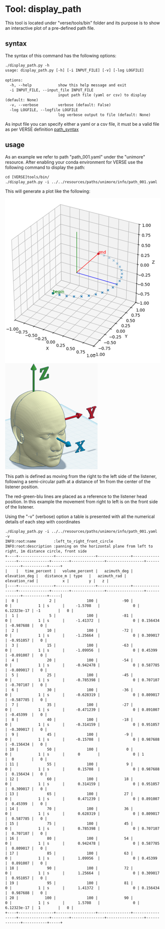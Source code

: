 # Tool: display_path

This tool is located under "verse/tools/bin" folder and its purpose is to show an interactive plot of a pre-defined path file.

## syntax
The syntax of this command has the following options:

```
./display_path.py -h
usage: display_path.py [-h] [-i INPUT_FILE] [-v] [-log LOGFILE]

options:
  -h, --help            show this help message and exit
  -i INPUT_FILE, --input_file INPUT_FILE
                        input path file (yaml or csv) to display (default: None)
  -v, --verbose         verbose (default: False)
  -log LOGFILE, --logfile LOGFILE
                        log verbose output to file (default: None)
```

As input file you can specify either a yaml or a csv file, it must be a valid file as per VERSE definition [path_syntax](path_syntax_howto.md)

## usage
As an example we refer to path "path_001.yaml" under the "unimore" resource.
After enabling your conda environment for VERSE use the following command to display the path:

```
cd [VERSE]tools/bin/
./display_path.py -i ../../resources/paths/unimore/info/path_001.yaml
```

This will generate a plot like the following:

<img src="/docs/pics/path_001.png" align="left" width="517px"/>
<img src="/docs/pics/OpenAural.png" align="left" width="300px"/>
<br clear="left"/>

This path is defined as moving from the right to the left side of the listener, following a semi-circular path at a distance of 1m from the center of the listener position.

The red-green-blu lines are placed as a reference to the listener head position. In this example the movement from right to left is on the front side of the listener.

Using the "-v" (verbose) option a table is presented with all the numerical details of each step with coordinates

```
./display_path.py -i ../../resources/paths/unimore/info/path_001.yaml -v
INFO:root:name        :left_to_right_front_circle
INFO:root:description :panning on the horizontal plane from left to right, 1m distance circle, front side
+----+----------------+------------------+---------------+-----------------+--------------+--------+---------------+-----------------+-------------+-----------+-----+
|    |   time_percent |   volume_percent |   azimuth_deg |   elevation_deg |   distance_m | type   |   azimuth_rad |   elevation_rad |           x |         y |   z |
|----+----------------+------------------+---------------+-----------------+--------------+--------+---------------+-----------------+-------------+-----------+-----|
|  0 |              2 |              100 |           -90 |               0 |            1 | s      |     -1.5708   |               0 | 6.12323e-17 | -1        |   0 |
|  1 |              5 |              100 |           -81 |               0 |            1 | s      |     -1.41372  |               0 | 0.156434    | -0.987688 |   0 |
|  2 |             10 |              100 |           -72 |               0 |            1 | s      |     -1.25664  |               0 | 0.309017    | -0.951057 |   0 |
|  3 |             15 |              100 |           -63 |               0 |            1 | s      |     -1.09956  |               0 | 0.45399     | -0.891007 |   0 |
|  4 |             20 |              100 |           -54 |               0 |            1 | s      |     -0.942478 |               0 | 0.587785    | -0.809017 |   0 |
|  5 |             25 |              100 |           -45 |               0 |            1 | s      |     -0.785398 |               0 | 0.707107    | -0.707107 |   0 |
|  6 |             30 |              100 |           -36 |               0 |            1 | s      |     -0.628319 |               0 | 0.809017    | -0.587785 |   0 |
|  7 |             35 |              100 |           -27 |               0 |            1 | s      |     -0.471239 |               0 | 0.891007    | -0.45399  |   0 |
|  8 |             40 |              100 |           -18 |               0 |            1 | s      |     -0.314159 |               0 | 0.951057    | -0.309017 |   0 |
|  9 |             45 |              100 |            -9 |               0 |            1 | s      |     -0.15708  |               0 | 0.987688    | -0.156434 |   0 |
| 10 |             50 |              100 |             0 |               0 |            1 | s      |      0        |               0 | 1           |  0        |   0 |
| 11 |             55 |              100 |             9 |               0 |            1 | s      |      0.15708  |               0 | 0.987688    |  0.156434 |   0 |
| 12 |             60 |              100 |            18 |               0 |            1 | s      |      0.314159 |               0 | 0.951057    |  0.309017 |   0 |
| 13 |             65 |              100 |            27 |               0 |            1 | s      |      0.471239 |               0 | 0.891007    |  0.45399  |   0 |
| 14 |             70 |              100 |            36 |               0 |            1 | s      |      0.628319 |               0 | 0.809017    |  0.587785 |   0 |
| 15 |             75 |              100 |            45 |               0 |            1 | s      |      0.785398 |               0 | 0.707107    |  0.707107 |   0 |
| 16 |             80 |              100 |            54 |               0 |            1 | s      |      0.942478 |               0 | 0.587785    |  0.809017 |   0 |
| 17 |             85 |              100 |            63 |               0 |            1 | s      |      1.09956  |               0 | 0.45399     |  0.891007 |   0 |
| 18 |             90 |              100 |            72 |               0 |            1 | s      |      1.25664  |               0 | 0.309017    |  0.951057 |   0 |
| 19 |             95 |              100 |            81 |               0 |            1 | s      |      1.41372  |               0 | 0.156434    |  0.987688 |   0 |
| 20 |            100 |              100 |            90 |               0 |            1 | s      |      1.5708   |               0 | 6.12323e-17 |  1        |   0 |
+----+----------------+------------------+---------------+-----------------+--------------+--------+---------------+-----------------+-------------+-----------+-----+
```
